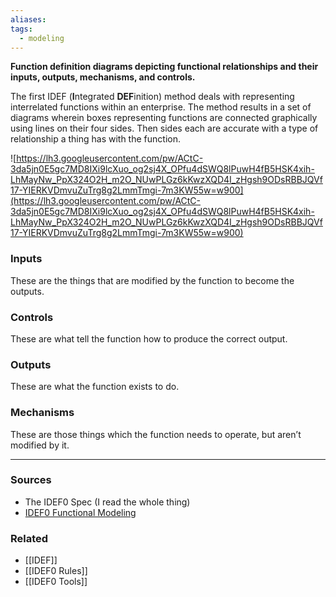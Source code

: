 ```yaml
---
aliases: 
tags:
  - modeling
---
```

**Function definition diagrams depicting functional relationships and their inputs, outputs, mechanisms, and controls.**

The first IDEF (**I**ntegrated **DEF**inition) method deals with representing interrelated functions within an enterprise. The method results in a set of diagrams wherein boxes representing functions are connected graphically using lines on their four sides. Then sides each are accurate with a type of relationship a thing has with the function.

![https://lh3.googleusercontent.com/pw/ACtC-3da5jn0E5gc7MD8IXi9lcXuo_og2sj4X_OPfu4dSWQ8lPuwH4fB5HSK4xih-LhMayNw_PpX324O2H_m2O_NUwPLGz6kKwzXQD4I_zHgsh9ODsRBBJQVf17-YIERKVDmvuZuTrg8g2LmmTmgi-7m3KW55w=w900](https://lh3.googleusercontent.com/pw/ACtC-3da5jn0E5gc7MD8IXi9lcXuo_og2sj4X_OPfu4dSWQ8lPuwH4fB5HSK4xih-LhMayNw_PpX324O2H_m2O_NUwPLGz6kKwzXQD4I_zHgsh9ODsRBBJQVf17-YIERKVDmvuZuTrg8g2LmmTmgi-7m3KW55w=w900)

### **Inputs**

These are the things that are modified by the function to become the outputs. 

### **Controls**

These are what tell the function how to produce the correct output. 

### **Outputs**

These are what the function exists to do. 

### **Mechanisms**

These are those things which the function needs to operate, but aren’t modified by it. 

---

### Sources
- The IDEF0 Spec (I read the whole thing)
- [IDEF0 Functional Modeling](https://aarongilly.com/gillespedia/idef0/)

### Related
- [[IDEF]] 
- [[IDEF0 Rules]]
- [[IDEF0 Tools]]